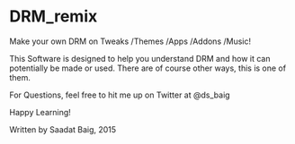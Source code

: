 # DRM_remix
Make your own DRM on Tweaks /Themes /Apps /Addons /Music! 

This Software is designed to help you understand DRM and how it can potentially be made or used.
There are of course other ways, this is one of them.


For Questions, feel free to hit me up on Twitter at @ds_baig

Happy Learning!




Written by Saadat Baig, 2015
